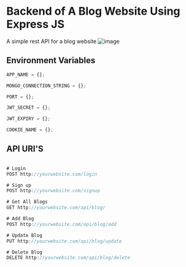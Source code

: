 # Backend of A Blog Website Using Express JS

A simple rest API for a blog website
![image](https://socialify.git.ci/shamim261/blog-website-backend/image?language=1&name=1&owner=1&theme=Light)

## Environment Variables

```javascript
APP_NAME = {};

MONGO_CONNECTION_STRING = {};

PORT = {};

JWT_SECRET = {};

JWT_EXPIRY = {};

COOKIE_NAME = {};
```

## API URI'S

```javascript

# Login
POST http://yourwebsite.com/login

# Sign up
POST http://yourwebsite.com/signup

# Get All Blogs
GET http://yourwebsite.com/api/blog/

# Add Blog
POST http://yourwebsite.com/api/blog/add

# Update Blog
PUT http://yourwebsite.com/api/blog/update

# Delete Blog
DELETE http://yourwebsite.com/api/blog/delete


```

